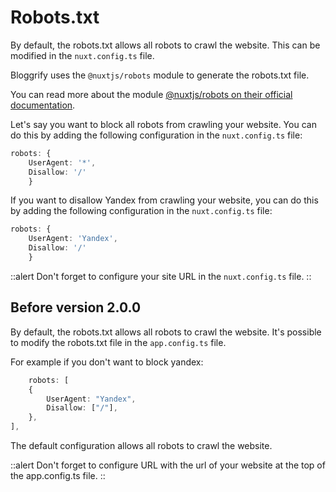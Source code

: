 # Robots.txt

By default, the robots.txt allows all robots to crawl the website. This can be modified in the `nuxt.config.ts` file.

Bloggrify uses the `@nuxtjs/robots` module to generate the robots.txt file. 

You can read more about the module [@nuxtjs/robots on their official documentation](https://nuxtseo.com/docs/robots/getting-started/introduction).

Let's say you want to block all robots from crawling your website. You can do this by adding the following configuration in the `nuxt.config.ts` file:

```typescript
robots: { 
    UserAgent: '*',
    Disallow: '/'
    }
```

If you want to disallow Yandex from crawling your website, you can do this by adding the following configuration in the `nuxt.config.ts` file:

```typescript
robots: { 
    UserAgent: 'Yandex',
    Disallow: '/'
    }
```

::alert
Don't forget to configure your site URL in the `nuxt.config.ts` file.
::

## Before version 2.0.0

By default, the robots.txt allows all robots to crawl the website. It's possible to modify the robots.txt file in the `app.config.ts` file.

For example if you don't want to block yandex:
```typescript
    robots: [
    {
        UserAgent: "Yandex",
        Disallow: ["/"],
    },
],
```

The default configuration allows all robots to crawl the website.

::alert
Don't forget to configure URL with the url of your website at the top of the app.config.ts file.
::
